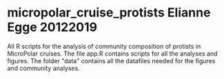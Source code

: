 # micropolar_cruise_protists Elianne Egge 20122019
All R scripts for the analysis of community composition of protists in MicroPolar cruises.
The file app.R contains scripts for all the analyses and figures.
The folder "data" contains all the datafiles needed for the figures and community analyses.
